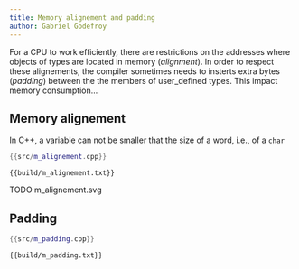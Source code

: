 ```yaml
---
title: Memory alignement and padding
author: Gabriel Godefroy
---
```


For a CPU to work efficiently, there are restrictions on the addresses where objects of types are located in memory (_alignment_). In order to respect these alignements, the compiler sometimes needs to insterts extra bytes (_padding_) between the the members of user_defined types. This impact memory consumption...

## Memory alignement

In C++, a variable can not be smaller that the size of a word, i.e., of a `char` 

```cpp
{{src/m_alignement.cpp}}
```

```
{{build/m_alignement.txt}}
```

TODO m_alignement.svg

## Padding 

```cpp
{{src/m_padding.cpp}}
```

```
{{build/m_padding.txt}}
```